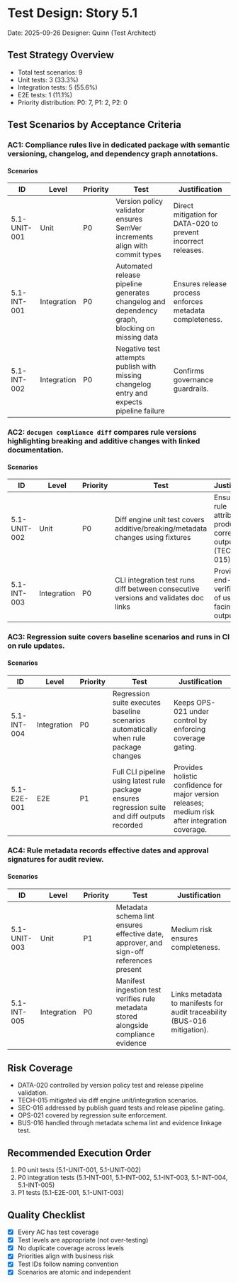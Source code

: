 # Test Design: Story 5.1

Date: 2025-09-26
Designer: Quinn (Test Architect)

## Test Strategy Overview

- Total test scenarios: 9
- Unit tests: 3 (33.3%)
- Integration tests: 5 (55.6%)
- E2E tests: 1 (11.1%)
- Priority distribution: P0: 7, P1: 2, P2: 0

## Test Scenarios by Acceptance Criteria

### AC1: Compliance rules live in dedicated package with semantic versioning, changelog, and dependency graph annotations.

#### Scenarios

| ID           | Level       | Priority | Test                                                                                          | Justification                                                                                               |
| ------------ | ----------- | -------- | --------------------------------------------------------------------------------------------- | ----------------------------------------------------------------------------------------------------------- |
| 5.1-UNIT-001 | Unit        | P0       | Version policy validator ensures SemVer increments align with commit types                    | Direct mitigation for DATA-020 to prevent incorrect releases.                                              |
| 5.1-INT-001  | Integration | P0       | Automated release pipeline generates changelog and dependency graph, blocking on missing data | Ensures release process enforces metadata completeness.                                                    |
| 5.1-INT-002  | Integration | P0       | Negative test attempts publish with missing changelog entry and expects pipeline failure      | Confirms governance guardrails.                                                                            |

### AC2: `docugen compliance diff` compares rule versions highlighting breaking and additive changes with linked documentation.

#### Scenarios

| ID           | Level       | Priority | Test                                                                                           | Justification                                                                                               |
| ------------ | ----------- | -------- | ---------------------------------------------------------------------------------------------- | ----------------------------------------------------------------------------------------------------------- |
| 5.1-UNIT-002 | Unit        | P0       | Diff engine unit test covers additive/breaking/metadata changes using fixtures                 | Ensures new rule attributes produce correct diff output (TECH-015).                                        |
| 5.1-INT-003  | Integration | P0       | CLI integration test runs diff between consecutive versions and validates doc links            | Provides end-to-end verification of user-facing output.                                                    |

### AC3: Regression suite covers baseline scenarios and runs in CI on rule updates.

#### Scenarios

| ID           | Level       | Priority | Test                                                                                              | Justification                                                                                          |
| ------------ | ----------- | -------- | ------------------------------------------------------------------------------------------------- | ------------------------------------------------------------------------------------------------------ |
| 5.1-INT-004  | Integration | P0       | Regression suite executes baseline scenarios automatically when rule package changes            | Keeps OPS-021 under control by enforcing coverage gating.                                              |
| 5.1-E2E-001  | E2E         | P1       | Full CLI pipeline using latest rule package ensures regression suite and diff outputs recorded | Provides holistic confidence for major version releases; medium risk after integration coverage.      |

### AC4: Rule metadata records effective dates and approval signatures for audit review.

#### Scenarios

| ID           | Level       | Priority | Test                                                                                         | Justification                                                                                           |
| ------------ | ----------- | -------- | -------------------------------------------------------------------------------------------- | ------------------------------------------------------------------------------------------------------- |
| 5.1-UNIT-003 | Unit        | P1       | Metadata schema lint ensures effective date, approver, and sign-off references present       | Medium risk ensures completeness.                                                                       |
| 5.1-INT-005  | Integration | P0       | Manifest ingestion test verifies rule metadata stored alongside compliance evidence           | Links metadata to manifests for audit traceability (BUS-016 mitigation).                                |

## Risk Coverage

- DATA-020 controlled by version policy test and release pipeline validation.
- TECH-015 mitigated via diff engine unit/integration scenarios.
- SEC-016 addressed by publish guard tests and release pipeline gating.
- OPS-021 covered by regression suite enforcement.
- BUS-016 handled through metadata schema lint and evidence linkage test.

## Recommended Execution Order

1. P0 unit tests (5.1-UNIT-001, 5.1-UNIT-002)
2. P0 integration tests (5.1-INT-001, 5.1-INT-002, 5.1-INT-003, 5.1-INT-004, 5.1-INT-005)
3. P1 tests (5.1-E2E-001, 5.1-UNIT-003)

## Quality Checklist

- [x] Every AC has test coverage
- [x] Test levels are appropriate (not over-testing)
- [x] No duplicate coverage across levels
- [x] Priorities align with business risk
- [x] Test IDs follow naming convention
- [x] Scenarios are atomic and independent
